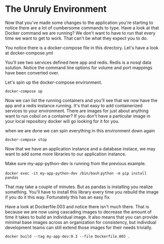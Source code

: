 # The Unruly Environment


Now that you've made some changes to the application you're starting to notice there are a lot of cumbersome commands to type. Have a look at that Docker command we are running? We don't want to have to run that every time we want to get to work. That can't be what they expect you to do.

You notice there is a docker-compose file in this directory.  Let's have a look at docker-compose.yml

You'll see two services defined here app and redis. Redis is a nosql data solution.  Notice the command line options for volume and port mappings have been converted over.

Let's spin up the docker-compose environment.

`docker-compose up`

Now we can list the running containers and you'll see that we now have the app and a redis instance running. It's that easy to add containerized services to your environment. There are images for just about anything want to run cobol on a container? If you don't have a particular image in your local repository docker will go looking for it for you.

when we are done we can spin everything in this environment down again

`docker-compose stop`

Now that we have an application instance and a database instace, we may want to add some more libraries to our application instance.

Make sure my-app-python-dev is running from the previous example.

`docker exec -it my-app-python-dev /bin/bash`
`python -m pip install pandas`

That may take a couple of minutes. But as pandas is installing you realize something. You'll have to install this library every time you rebuild the image if you do it this way. Fortunately this has an easy fix.

Have a look at Dockerfile.003 and notice there isn't much there. That is because we are now using cascading images to decrease the amount of time it takes to build an individual image. It also means that you can provide minimal base images across an organization for consistency, but individual development teams can still extend those images for their needs trivially.

`docker build --tag my-app-dev:0.3 --file Dockerfile.003 .`
